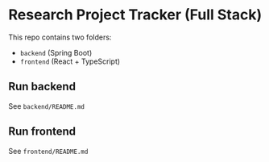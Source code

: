 # Research Project Tracker (Full Stack)

This repo contains two folders:
- `backend` (Spring Boot)
- `frontend` (React + TypeScript)

## Run backend
See `backend/README.md`

## Run frontend
See `frontend/README.md`


